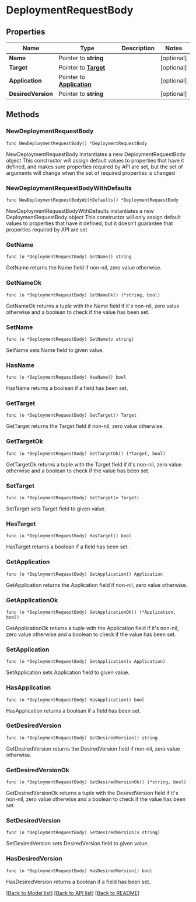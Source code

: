 # DeploymentRequestBody

## Properties

Name | Type | Description | Notes
------------ | ------------- | ------------- | -------------
**Name** | Pointer to **string** |  | [optional] 
**Target** | Pointer to [**Target**](Target.md) |  | [optional] 
**Application** | Pointer to [**Application**](Application.md) |  | [optional] 
**DesiredVersion** | Pointer to **string** |  | [optional] 

## Methods

### NewDeploymentRequestBody

`func NewDeploymentRequestBody() *DeploymentRequestBody`

NewDeploymentRequestBody instantiates a new DeploymentRequestBody object
This constructor will assign default values to properties that have it defined,
and makes sure properties required by API are set, but the set of arguments
will change when the set of required properties is changed

### NewDeploymentRequestBodyWithDefaults

`func NewDeploymentRequestBodyWithDefaults() *DeploymentRequestBody`

NewDeploymentRequestBodyWithDefaults instantiates a new DeploymentRequestBody object
This constructor will only assign default values to properties that have it defined,
but it doesn't guarantee that properties required by API are set

### GetName

`func (o *DeploymentRequestBody) GetName() string`

GetName returns the Name field if non-nil, zero value otherwise.

### GetNameOk

`func (o *DeploymentRequestBody) GetNameOk() (*string, bool)`

GetNameOk returns a tuple with the Name field if it's non-nil, zero value otherwise
and a boolean to check if the value has been set.

### SetName

`func (o *DeploymentRequestBody) SetName(v string)`

SetName sets Name field to given value.

### HasName

`func (o *DeploymentRequestBody) HasName() bool`

HasName returns a boolean if a field has been set.

### GetTarget

`func (o *DeploymentRequestBody) GetTarget() Target`

GetTarget returns the Target field if non-nil, zero value otherwise.

### GetTargetOk

`func (o *DeploymentRequestBody) GetTargetOk() (*Target, bool)`

GetTargetOk returns a tuple with the Target field if it's non-nil, zero value otherwise
and a boolean to check if the value has been set.

### SetTarget

`func (o *DeploymentRequestBody) SetTarget(v Target)`

SetTarget sets Target field to given value.

### HasTarget

`func (o *DeploymentRequestBody) HasTarget() bool`

HasTarget returns a boolean if a field has been set.

### GetApplication

`func (o *DeploymentRequestBody) GetApplication() Application`

GetApplication returns the Application field if non-nil, zero value otherwise.

### GetApplicationOk

`func (o *DeploymentRequestBody) GetApplicationOk() (*Application, bool)`

GetApplicationOk returns a tuple with the Application field if it's non-nil, zero value otherwise
and a boolean to check if the value has been set.

### SetApplication

`func (o *DeploymentRequestBody) SetApplication(v Application)`

SetApplication sets Application field to given value.

### HasApplication

`func (o *DeploymentRequestBody) HasApplication() bool`

HasApplication returns a boolean if a field has been set.

### GetDesiredVersion

`func (o *DeploymentRequestBody) GetDesiredVersion() string`

GetDesiredVersion returns the DesiredVersion field if non-nil, zero value otherwise.

### GetDesiredVersionOk

`func (o *DeploymentRequestBody) GetDesiredVersionOk() (*string, bool)`

GetDesiredVersionOk returns a tuple with the DesiredVersion field if it's non-nil, zero value otherwise
and a boolean to check if the value has been set.

### SetDesiredVersion

`func (o *DeploymentRequestBody) SetDesiredVersion(v string)`

SetDesiredVersion sets DesiredVersion field to given value.

### HasDesiredVersion

`func (o *DeploymentRequestBody) HasDesiredVersion() bool`

HasDesiredVersion returns a boolean if a field has been set.


[[Back to Model list]](../README.md#documentation-for-models) [[Back to API list]](../README.md#documentation-for-api-endpoints) [[Back to README]](../README.md)


